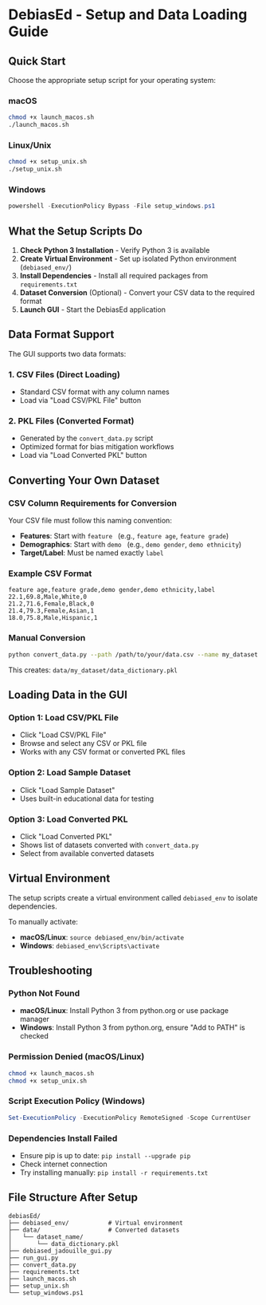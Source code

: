 # DebiasEd - Setup and Data Loading Guide

## Quick Start

Choose the appropriate setup script for your operating system:

### macOS
```bash
chmod +x launch_macos.sh
./launch_macos.sh
```

### Linux/Unix
```bash
chmod +x setup_unix.sh
./setup_unix.sh
```

### Windows
```powershell
powershell -ExecutionPolicy Bypass -File setup_windows.ps1
```

## What the Setup Scripts Do

1. **Check Python 3 Installation** - Verify Python 3 is available
2. **Create Virtual Environment** - Set up isolated Python environment (`debiased_env/`)
3. **Install Dependencies** - Install all required packages from `requirements.txt`
4. **Dataset Conversion** (Optional) - Convert your CSV data to the required format
5. **Launch GUI** - Start the DebiasEd application

## Data Format Support

The GUI supports two data formats:

### 1. CSV Files (Direct Loading)
- Standard CSV format with any column names
- Load via "Load CSV/PKL File" button

### 2. PKL Files (Converted Format)
- Generated by the `convert_data.py` script
- Optimized format for bias mitigation workflows
- Load via "Load Converted PKL" button

## Converting Your Own Dataset

### CSV Column Requirements for Conversion

Your CSV file must follow this naming convention:

- **Features**: Start with `feature ` (e.g., `feature age`, `feature grade`)
- **Demographics**: Start with `demo ` (e.g., `demo gender`, `demo ethnicity`)  
- **Target/Label**: Must be named exactly `label`

### Example CSV Format
```csv
feature age,feature grade,demo gender,demo ethnicity,label
22.1,69.8,Male,White,0
21.2,71.6,Female,Black,0
21.4,79.3,Female,Asian,1
18.0,75.8,Male,Hispanic,1
```

### Manual Conversion
```bash
python convert_data.py --path /path/to/your/data.csv --name my_dataset
```

This creates: `data/my_dataset/data_dictionary.pkl`

## Loading Data in the GUI

### Option 1: Load CSV/PKL File
- Click "Load CSV/PKL File"
- Browse and select any CSV or PKL file
- Works with any CSV format or converted PKL files

### Option 2: Load Sample Dataset  
- Click "Load Sample Dataset"
- Uses built-in educational data for testing

### Option 3: Load Converted PKL
- Click "Load Converted PKL" 
- Shows list of datasets converted with `convert_data.py`
- Select from available converted datasets

## Virtual Environment

The setup scripts create a virtual environment called `debiased_env` to isolate dependencies. 

To manually activate:
- **macOS/Linux**: `source debiased_env/bin/activate`
- **Windows**: `debiased_env\Scripts\activate`

## Troubleshooting

### Python Not Found
- **macOS/Linux**: Install Python 3 from python.org or use package manager
- **Windows**: Install Python 3 from python.org, ensure "Add to PATH" is checked

### Permission Denied (macOS/Linux)
```bash
chmod +x launch_macos.sh
chmod +x setup_unix.sh
```

### Script Execution Policy (Windows)
```powershell
Set-ExecutionPolicy -ExecutionPolicy RemoteSigned -Scope CurrentUser
```

### Dependencies Install Failed
- Ensure pip is up to date: `pip install --upgrade pip`
- Check internet connection
- Try installing manually: `pip install -r requirements.txt`

## File Structure After Setup

```
debiasEd/
├── debiased_env/           # Virtual environment
├── data/                   # Converted datasets
│   └── dataset_name/
│       └── data_dictionary.pkl
├── debiased_jadouille_gui.py
├── run_gui.py
├── convert_data.py
├── requirements.txt
├── launch_macos.sh
├── setup_unix.sh
└── setup_windows.ps1
``` 